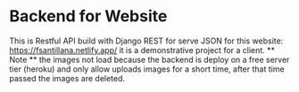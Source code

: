 # Backend for Website
This is Restful API build with Django REST for serve JSON for this website: https://fsantillana.netlify.app/
it is a demonstrative project for a client. ** Note ** the images not load because the backend is deploy on a free server tier (heroku) and only allow uploads images for a short time, after that time passed the images are deleted.
